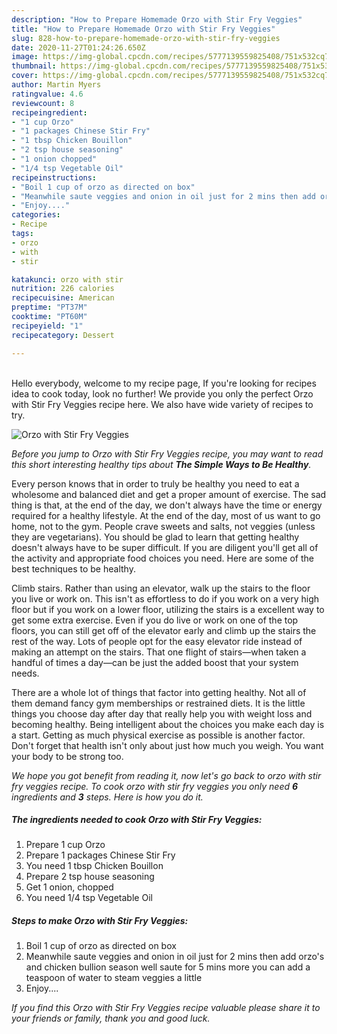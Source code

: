 ```yaml
---
description: "How to Prepare Homemade Orzo with Stir Fry Veggies"
title: "How to Prepare Homemade Orzo with Stir Fry Veggies"
slug: 828-how-to-prepare-homemade-orzo-with-stir-fry-veggies
date: 2020-11-27T01:24:26.650Z
image: https://img-global.cpcdn.com/recipes/5777139559825408/751x532cq70/orzo-with-stir-fry-veggies-recipe-main-photo.jpg
thumbnail: https://img-global.cpcdn.com/recipes/5777139559825408/751x532cq70/orzo-with-stir-fry-veggies-recipe-main-photo.jpg
cover: https://img-global.cpcdn.com/recipes/5777139559825408/751x532cq70/orzo-with-stir-fry-veggies-recipe-main-photo.jpg
author: Martin Myers
ratingvalue: 4.6
reviewcount: 8
recipeingredient:
- "1 cup Orzo"
- "1 packages Chinese Stir Fry"
- "1 tbsp Chicken Bouillon"
- "2 tsp house seasoning"
- "1 onion chopped"
- "1/4 tsp Vegetable Oil"
recipeinstructions:
- "Boil 1 cup of orzo as directed on box"
- "Meanwhile saute veggies and onion in oil just for 2 mins then add orzo&#39;s  and chicken bullion season well saute for 5 mins more you can add a teaspoon of water to steam veggies a little"
- "Enjoy...."
categories:
- Recipe
tags:
- orzo
- with
- stir

katakunci: orzo with stir 
nutrition: 226 calories
recipecuisine: American
preptime: "PT37M"
cooktime: "PT60M"
recipeyield: "1"
recipecategory: Dessert

---
```

<br>
Hello everybody, welcome to my recipe page, If you're looking for recipes idea to cook today, look no further! We provide you only the perfect Orzo with Stir Fry Veggies recipe here. We also have wide variety of recipes to try.
<br>


![Orzo with Stir Fry Veggies](https://img-global.cpcdn.com/recipes/5777139559825408/751x532cq70/orzo-with-stir-fry-veggies-recipe-main-photo.jpg)

<i>Before you jump to Orzo with Stir Fry Veggies recipe, you may want to read this short interesting healthy tips about <strong>The Simple Ways to Be Healthy</strong>.</i>

Every person knows that in order to truly be healthy you need to eat a wholesome and balanced diet and get a proper amount of exercise. The sad thing is that, at the end of the day, we don't always have the time or energy required for a healthy lifestyle. At the end of the day, most of us want to go home, not to the gym. People crave sweets and salts, not veggies (unless they are vegetarians). You should be glad to learn that getting healthy doesn't always have to be super difficult. If you are diligent you'll get all of the activity and appropriate food choices you need. Here are some of the best techniques to be healthy.

Climb stairs. Rather than using an elevator, walk up the stairs to the floor you live or work on. This isn't as effortless to do if you work on a very high floor but if you work on a lower floor, utilizing the stairs is a excellent way to get some extra exercise. Even if you do live or work on one of the top floors, you can still get off of the elevator early and climb up the stairs the rest of the way. Lots of people opt for the easy elevator ride instead of making an attempt on the stairs. That one flight of stairs—when taken a handful of times a day—can be just the added boost that your system needs. 

There are a whole lot of things that factor into getting healthy. Not all of them demand fancy gym memberships or restrained diets. It is the little things you choose day after day that really help you with weight loss and becoming healthy. Being intelligent about the choices you make each day is a start. Getting as much physical exercise as possible is another factor. Don't forget that health isn't only about just how much you weigh. You want your body to be strong too. 


<i>We hope you got benefit from reading it, now let's go back to orzo with stir fry veggies recipe. To cook orzo with stir fry veggies you only need <strong>6</strong> ingredients and <strong>3</strong> steps. Here is how you do it.
</i>

##### The ingredients needed to cook Orzo with Stir Fry Veggies:

1. Prepare 1 cup Orzo
1. Prepare 1 packages Chinese Stir Fry
1. You need 1 tbsp Chicken Bouillon
1. Prepare 2 tsp house seasoning
1. Get 1 onion, chopped
1. You need 1/4 tsp Vegetable Oil


##### Steps to make Orzo with Stir Fry Veggies:

1. Boil 1 cup of orzo as directed on box
1. Meanwhile saute veggies and onion in oil just for 2 mins then add orzo&#39;s  and chicken bullion season well saute for 5 mins more you can add a teaspoon of water to steam veggies a little
1. Enjoy....


<i>If you find this Orzo with Stir Fry Veggies recipe valuable please share it to your friends or family, thank you and good luck.</i>

